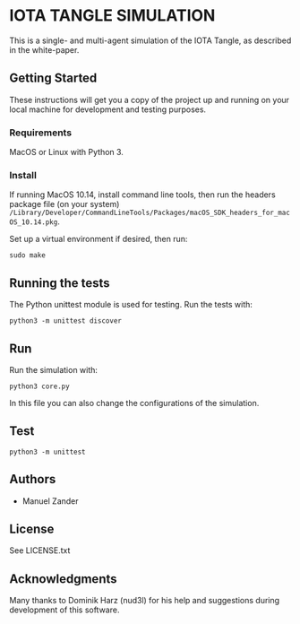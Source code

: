 # IOTA TANGLE SIMULATION

This is a single- and multi-agent simulation of the IOTA Tangle, as described in the white-paper.

## Getting Started

These instructions will get you a copy of the project up and running on your local machine for development and testing purposes.

### Requirements

MacOS or Linux with Python 3.

### Install

If running MacOS 10.14, install command line tools, then run the headers package file (on your system) `/Library/Developer/CommandLineTools/Packages/macOS_SDK_headers_for_macOS_10.14.pkg`.

Set up a virtual environment if desired, then run:
```
sudo make
```

## Running the tests

The Python unittest module is used for testing.
Run the tests with:

```
python3 -m unittest discover
```

## Run

Run the simulation with:

```
python3 core.py
```

In this file you can also change the configurations of the simulation.

## Test

```
python3 -m unittest
```

## Authors

* Manuel Zander

## License

See LICENSE.txt

## Acknowledgments

Many thanks to Dominik Harz (nud3l) for his help and suggestions during development of this software.